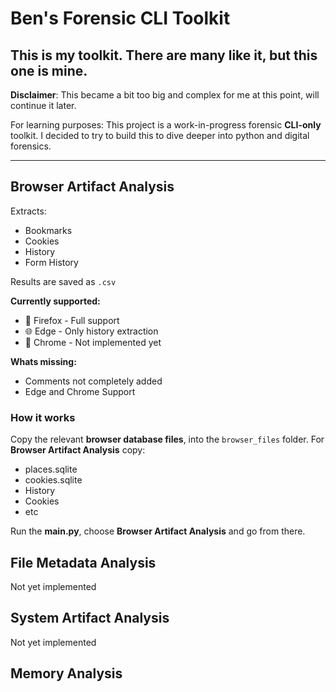 # Ben's Forensic CLI Toolkit
##  This is my toolkit. There are many like it, but this one is mine.

**Disclaimer**: This became a bit too big and complex for me at this point, will continue it later.

For learning purposes: This project is a work-in-progress forensic **CLI-only** toolkit.
I decided to try to build this to dive deeper into python and digital forensics.

---

## Browser Artifact Analysis

Extracts:

* Bookmarks
* Cookies
* History
* Form History

Results are saved as ```.csv```

**Currently supported:**

* 🦊 Firefox - Full support
* 🌐 Edge - Only history extraction
* 🛑 Chrome - Not implemented yet

**Whats missing:**

* Comments not completely added
* Edge and Chrome Support

### How it works
Copy the relevant **browser database files**, into the ```browser_files``` folder.
For **Browser Artifact Analysis** copy:
* places.sqlite
* cookies.sqlite
* History
* Cookies
* etc 

Run the **main.py**, choose **Browser Artifact Analysis** and go from there.

## File Metadata Analysis
Not yet implemented

## System Artifact Analysis
Not yet implemented

## Memory Analysis